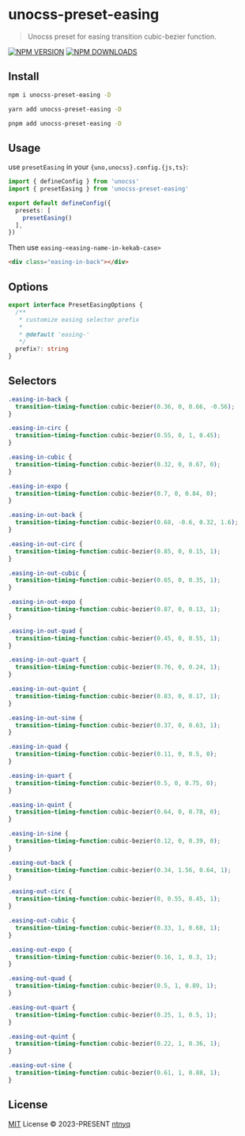 # unocss-preset-easing

> Unocss preset for easing transition cubic-bezier function.

[![NPM VERSION](https://img.shields.io/npm/v/unocss-preset-easing.svg)](https://www.npmjs.com/package/unocss-preset-easing)
[![NPM DOWNLOADS](https://img.shields.io/npm/dy/unocss-preset-easing.svg)](https://www.npmjs.com/package/unocss-preset-easing)

## Install

```bash
npm i unocss-preset-easing -D
```

```bash
yarn add unocss-preset-easing -D
```

```bash
pnpm add unocss-preset-easing -D
```

## Usage

use `presetEasing` in your `{uno,unocss}.config.{js,ts}`:

```ts
import { defineConfig } from 'unocss'
import { presetEasing } from 'unocss-preset-easing'

export default defineConfig({
  presets: [
    presetEasing()
  ],
})
```

Then use `easing-<easing-name-in-kekab-case>`

```html
<div class="easing-in-back"></div>
```

## Options

```ts
export interface PresetEasingOptions {
  /**
   * customize easing selector prefix
   *
   * @default 'easing-'
   */
  prefix?: string
}
```

## Selectors

```css
.easing-in-back {
  transition-timing-function:cubic-bezier(0.36, 0, 0.66, -0.56);
}

.easing-in-circ {
  transition-timing-function:cubic-bezier(0.55, 0, 1, 0.45);
}

.easing-in-cubic {
  transition-timing-function:cubic-bezier(0.32, 0, 0.67, 0);
}

.easing-in-expo {
  transition-timing-function:cubic-bezier(0.7, 0, 0.84, 0);
}

.easing-in-out-back {
  transition-timing-function:cubic-bezier(0.68, -0.6, 0.32, 1.6);
}

.easing-in-out-circ {
  transition-timing-function:cubic-bezier(0.85, 0, 0.15, 1);
}

.easing-in-out-cubic {
  transition-timing-function:cubic-bezier(0.65, 0, 0.35, 1);
}

.easing-in-out-expo {
  transition-timing-function:cubic-bezier(0.87, 0, 0.13, 1);
}

.easing-in-out-quad {
  transition-timing-function:cubic-bezier(0.45, 0, 0.55, 1);
}

.easing-in-out-quart {
  transition-timing-function:cubic-bezier(0.76, 0, 0.24, 1);
}

.easing-in-out-quint {
  transition-timing-function:cubic-bezier(0.83, 0, 0.17, 1);
}

.easing-in-out-sine {
  transition-timing-function:cubic-bezier(0.37, 0, 0.63, 1);
}

.easing-in-quad {
  transition-timing-function:cubic-bezier(0.11, 0, 0.5, 0);
}

.easing-in-quart {
  transition-timing-function:cubic-bezier(0.5, 0, 0.75, 0);
}

.easing-in-quint {
  transition-timing-function:cubic-bezier(0.64, 0, 0.78, 0);
}

.easing-in-sine {
  transition-timing-function:cubic-bezier(0.12, 0, 0.39, 0);
}

.easing-out-back {
  transition-timing-function:cubic-bezier(0.34, 1.56, 0.64, 1);
}

.easing-out-circ {
  transition-timing-function:cubic-bezier(0, 0.55, 0.45, 1);
}

.easing-out-cubic {
  transition-timing-function:cubic-bezier(0.33, 1, 0.68, 1);
}

.easing-out-expo {
  transition-timing-function:cubic-bezier(0.16, 1, 0.3, 1);
}

.easing-out-quad {
  transition-timing-function:cubic-bezier(0.5, 1, 0.89, 1);
}

.easing-out-quart {
  transition-timing-function:cubic-bezier(0.25, 1, 0.5, 1);
}

.easing-out-quint {
  transition-timing-function:cubic-bezier(0.22, 1, 0.36, 1);
}

.easing-out-sine {
  transition-timing-function:cubic-bezier(0.61, 1, 0.88, 1);
}
```

## License

[MIT](./LICENSE) License © 2023-PRESENT [ntnyq](https://github.com/ntnyq)
